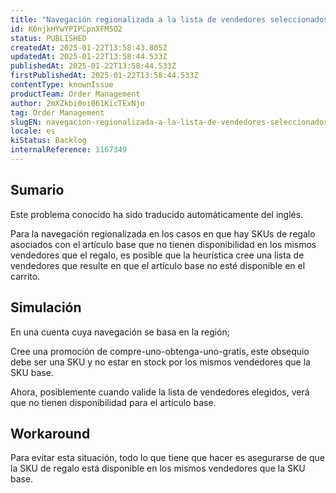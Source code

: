 ```yaml
---
title: "Navegación regionalizada a la lista de vendedores seleccionados que no cumplen con el SKU asociado a un regalo."
id: K0njkHYwYPIPCpnXFM5O2
status: PUBLISHED
createdAt: 2025-01-22T13:58:43.805Z
updatedAt: 2025-01-22T13:58:44.533Z
publishedAt: 2025-01-22T13:58:44.533Z
firstPublishedAt: 2025-01-22T13:58:44.533Z
contentType: knownIssue
productTeam: Order Management
author: 2mXZkbi0oi061KicTExNjo
tag: Order Management
slugEN: navegacion-regionalizada-a-la-lista-de-vendedores-seleccionados-que-no-cumplen-con-el-sku-asociado-a-un-regalo
locale: es
kiStatus: Backlog
internalReference: 1167349
---
```


## Sumario

<div class="alert alert-info">
  <p>Este problema conocido ha sido traducido automáticamente del inglés.</p>
</div>



Para la navegación regionalizada en los casos en que hay SKUs de regalo asociados con el artículo base que no tienen disponibilidad en los mismos vendedores que el regalo, es posible que la heurística cree una lista de vendedores que resulte en que el artículo base no esté disponible en el carrito.


##

## Simulación



En una cuenta cuya navegación se basa en la región;

Cree una promoción de compre-uno-obtenga-uno-gratis, este obsequio debe ser una SKU y no estar en stock por los mismos vendedores que la SKU base.

Ahora, posiblemente cuando valide la lista de vendedores elegidos, verá que no tienen disponibilidad para el artículo base.



## Workaround


Para evitar esta situación, todo lo que tiene que hacer es asegurarse de que la SKU de regalo está disponible en los mismos vendedores que la SKU base.





